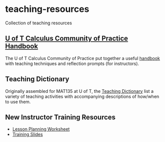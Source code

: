 # teaching-resources
Collection of teaching resources

## [U of T Calculus Community of Practice Handbook](https://github.com/AssafBarNatan/CoP-Planner/raw/main/CoP-Lesson-Plan-ToPrint.pdf)

The U of T Calculus Community of Practice put together a useful [handbook](https://github.com/AssafBarNatan/CoP-Planner/raw/main/CoP-Lesson-Plan-ToPrint.pdf)
with teaching techniques and reflection prompts (for instructors).

## Teaching Dictionary

Originally assembled for MAT135 at U of T, the [Teaching Dictionary](MAT135-Teaching-Dictionary.pdf) list a variety of teaching activities with
accompanying descriptions of how/when to use them.

## New Instructor Training Resources

  - [Lesson Planning Worksheet](../../raw/main/lesson-planning/lesson-planning.pdf)
  - [Training Slides](training/2022-2022-new-instructor-training.pdf)


